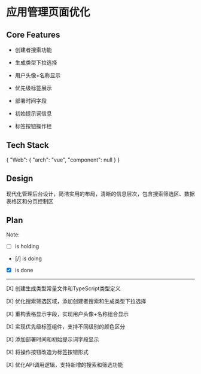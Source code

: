 # 应用管理页面优化

## Core Features

- 创建者搜索功能

- 生成类型下拉选择

- 用户头像+名称显示

- 优先级标签展示

- 部署时间字段

- 初始提示词信息

- 标签按钮操作栏

## Tech Stack

{
  "Web": {
    "arch": "vue",
    "component": null
  }
}

## Design

现代化管理后台设计，简洁实用的布局，清晰的信息层次，包含搜索筛选区、数据表格区和分页控制区

## Plan

Note: 

- [ ] is holding
- [/] is doing
- [X] is done

---

[X] 创建生成类型常量文件和TypeScript类型定义

[X] 优化搜索筛选区域，添加创建者搜索和生成类型下拉选择

[X] 重构表格显示字段，实现用户头像+名称组合显示

[X] 实现优先级标签组件，支持不同级别的颜色区分

[X] 添加部署时间和初始提示词字段显示

[X] 将操作按钮改造为标签按钮形式

[X] 优化API调用逻辑，支持新增的搜索和筛选功能
